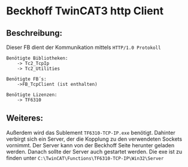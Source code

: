# Beckhoff TwinCAT3 http Client

## Beschreibung:
Dieser FB dient der Kommunikation mittels `HTTP/1.0 Protokoll` 
```
Benötigte Bibliotheken:
	-> Tc2_TcpIp
	-> Tc2_Utilities
	
Benötigte FB´s:
	->FB_TcpClient (ist enthalten)
	
Benötigte Lizenzen:
	-> TF6310
```
## Weiteres:
Außerdem wird das Sublement `TF6310-TCP-IP.exe` benötigt.
Dahinter verbirgt sich ein Server, der die Kopplung zu den verwendeten Sockets vornimmt.
Der Server kann von der Beckhoff Seite herunter geladen werden.
Danach sollte der Server auch gestartet werden. Die exe ist zu finden unter `C:\TwinCAT\Functions\TF6310-TCP-IP\Win32\Server`

